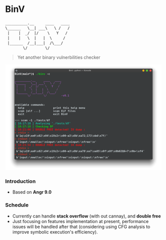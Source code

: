 # BinV


```
__________.__     ____   ____
\______   \__| ___\   \ /   /
 |    |  _/  |/    \   Y   /
 |    |   \  |   |  \     /
 |______  /__|___|  /\___/
        \/        \/
```

> Yet another binary vulnerbilities checker

![demo](https://raw.githubusercontent.com/IZAY01/BinV/main/doc/img/demo.png)

### Introduction

- Based on **Angr 9.0**



### Schedule

- Currently can handle **stack overflow** (with out cannay), and **double free**
- Just focusing on features implementation at present, performance issues will be handled after that (considering using CFG analysis to improve symbolic execution's efficiency).